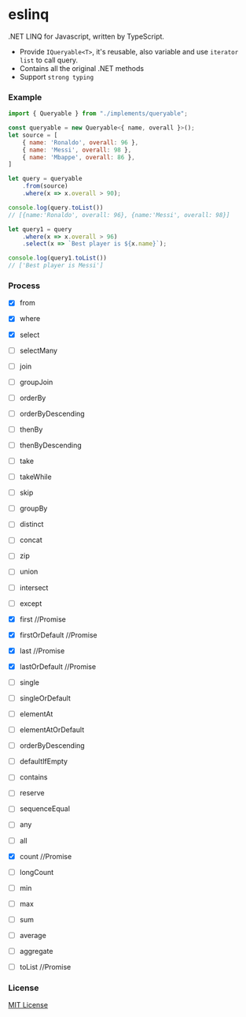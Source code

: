 # eslinq
.NET LINQ for Javascript, written by TypeScript.
- Provide `IQueryable<T>`, it's reusable, also variable and use `iterator list` to call query.
- Contains all the original .NET methods
- Support `strong typing`

### Example
```js
import { Queryable } from "./implements/queryable";

const queryable = new Queryable<{ name, overall }>();
let source = [
    { name: 'Ronaldo', overall: 96 },
    { name: 'Messi', overall: 98 },
    { name: 'Mbappe', overall: 86 },
]

let query = queryable
    .from(source)
    .where(x => x.overall > 90);

console.log(query.toList())
// [{name:'Ronaldo', overall: 96}, {name:'Messi', overall: 98}]

let query1 = query
    .where(x => x.overall > 96)
    .select(x => `Best player is ${x.name}`);

console.log(query1.toList())
// ['Best player is Messi']
```

### Process
- [x] from
- [x] where
- [x] select
- [ ] selectMany
- [ ] join
- [ ] groupJoin
- [ ] orderBy
- [ ] orderByDescending
- [ ] thenBy
- [ ] thenByDescending
- [ ] take
- [ ] takeWhile
- [ ] skip
- [ ] groupBy
- [ ] distinct
- [ ] concat
- [ ] zip
- [ ] union
- [ ] intersect
- [ ] except
- [x] first //Promise
- [x] firstOrDefault //Promise
- [x] last //Promise
- [x] lastOrDefault //Promise
- [ ] single
- [ ] singleOrDefault
- [ ] elementAt
- [ ] elementAtOrDefault
- [ ] orderByDescending
- [ ] defaultIfEmpty
- [ ] contains
- [ ] reserve
- [ ] sequenceEqual
- [ ] any
- [ ] all
- [x] count //Promise
- [ ] longCount
- [ ] min
- [ ] max
- [ ] sum
- [ ] average
- [ ] aggregate
- [ ] toList //Promise


### License

[MIT License](http://opensource.org/licenses/MIT)
